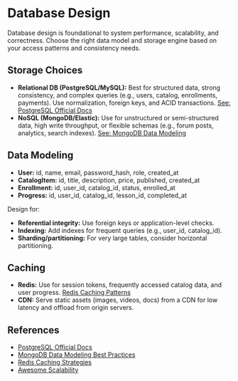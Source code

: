 # Database Design

Database design is foundational to system performance, scalability, and correctness. Choose the right data model and storage engine based on your access patterns and consistency needs.

## Storage Choices
- **Relational DB (PostgreSQL/MySQL):** Best for structured data, strong consistency, and complex queries (e.g., users, catalog, enrollments, payments). Use normalization, foreign keys, and ACID transactions. [See: PostgreSQL Official Docs](https://www.postgresql.org/docs/)
- **NoSQL (MongoDB/Elastic):** Use for unstructured or semi-structured data, high write throughput, or flexible schemas (e.g., forum posts, analytics, search indexes). [See: MongoDB Data Modeling](https://www.mongodb.com/docs/manual/core/data-modeling-introduction/)

## Data Modeling
- **User:** id, name, email, password_hash, role, created_at
- **CatalogItem:** id, title, description, price, published, created_at
- **Enrollment:** id, user_id, catalog_id, status, enrolled_at
- **Progress:** id, user_id, catalog_id, lesson_id, completed_at

Design for:
- **Referential integrity:** Use foreign keys or application-level checks.
- **Indexing:** Add indexes for frequent queries (e.g., user_id, catalog_id).
- **Sharding/partitioning:** For very large tables, consider horizontal partitioning.

## Caching
- **Redis:** Use for session tokens, frequently accessed catalog data, and user progress. [Redis Caching Patterns](https://redis.io/docs/management/cache/)
- **CDN:** Serve static assets (images, videos, docs) from a CDN for low latency and offload from origin servers.

## References
- [PostgreSQL Official Docs](https://www.postgresql.org/docs/)
- [MongoDB Data Modeling Best Practices](https://www.mongodb.com/docs/manual/core/data-modeling-introduction/)
- [Redis Caching Strategies](https://redis.io/docs/management/cache/)
- [Awesome Scalability](https://github.com/binhnguyennus/awesome-scalability)

